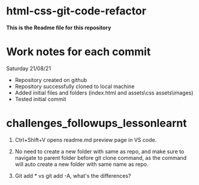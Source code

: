 # html-css-git-code-refactor

**This is the Readme file for this repository**

# Work notes for each commit
Saturday 21/08/21 

* Repository created on github
* Repository successfully cloned to local machine
* Added initial files and folders (index.html and assets\css assets\images)
* Tested initial commit 

# challenges_followups_lessonlearnt
1. Ctrl+Shift+V opens readme.md preview page in VS code.

2. No need to create a new folder with same as repo, and make sure to navigate to parent folder before git clone command, as the command will auto create a new folder with same name as repo.

3. Git add * vs git add -A, what's the differences?
